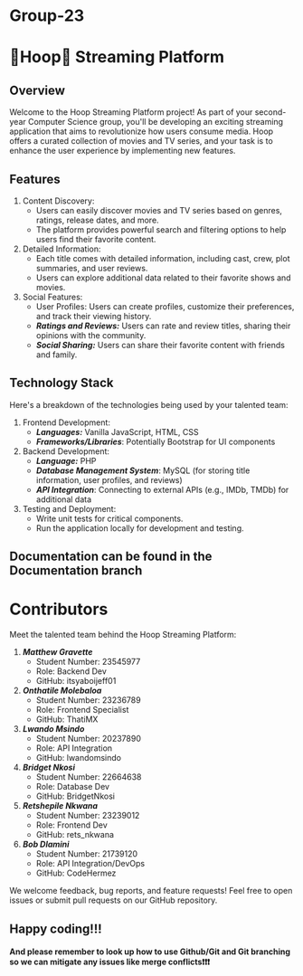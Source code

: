 # Group-23
# 🍿Hoop🍿 Streaming Platform
## Overview
Welcome to the Hoop Streaming Platform project! As part of your second-year Computer Science group, you'll be developing an exciting streaming application that aims to revolutionize how users consume media. Hoop offers a curated collection of movies and TV series, and your task is to enhance the user experience by implementing new features.
## Features
1. Content Discovery:
    - Users can easily discover movies and TV series based on genres, ratings, release dates, and more.
    - The platform provides powerful search and filtering options to help users find their favorite content.
1. Detailed Information:
    - Each title comes with detailed information, including cast, crew, plot summaries, and user reviews.
    - Users can explore additional data related to their favorite shows and movies.
1. Social Features:
    - User Profiles: Users can create profiles, customize their preferences, and track their viewing history.
    - ***Ratings and Reviews:*** Users can rate and review titles, sharing their opinions with the community.
    - ***Social Sharing:*** Users can share their favorite content with friends and family.
## Technology Stack
Here's a breakdown of the technologies being used by your talented team:
1. Frontend Development:
    - ***Languages:*** Vanilla JavaScript, HTML, CSS
    - ***Frameworks/Libraries***: Potentially Bootstrap for UI components
1. Backend Development:
    - ***Language:*** PHP
    - ***Database Management System***: MySQL (for storing title information, user profiles, and reviews)
    - ***API Integration***: Connecting to external APIs (e.g., IMDb, TMDb) for additional data
1. Testing and Deployment:
    - Write unit tests for critical components.
    - Run the application locally for development and testing.

## Documentation can be found in the Documentation branch

# Contributors
Meet the talented team behind the Hoop Streaming Platform:
1. ***Matthew Gravette***
    - Student Number: 23545977
    - Role: Backend Dev
    - GitHub: itsyaboijeff01
1. ***Onthatile Molebaloa***
    - Student Number: 23236789
    - Role: Frontend Specialist
    - GitHub: ThatiMX
1. ***Lwando Msindo***
    - Student Number: 20237890
    - Role: API Integration
    - GitHub: lwandomsindo
1. ***Bridget Nkosi***
    - Student Number: 22664638
    - Role: Database Dev
    - GitHub: BridgetNkosi
1. ***Retshepile Nkwana***
    - Student Number: 23239012
    - Role: Frontend Dev
    - GitHub: rets_nkwana
1. ***Bob Dlamini***
    - Student Number: 21739120
    - Role: API Integration/DevOps
    - GitHub: CodeHermez


We welcome feedback, bug reports, and feature requests! Feel free to open issues or submit pull requests on our GitHub repository.

## Happy coding!!!

#### And please remember to look up how to use Github/Git and Git branching so we can mitigate any issues like merge conflicts❗❗❗
